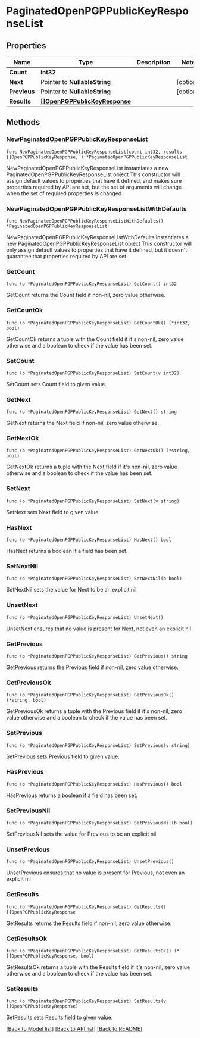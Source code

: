 # PaginatedOpenPGPPublicKeyResponseList

## Properties

Name | Type | Description | Notes
------------ | ------------- | ------------- | -------------
**Count** | **int32** |  | 
**Next** | Pointer to **NullableString** |  | [optional] 
**Previous** | Pointer to **NullableString** |  | [optional] 
**Results** | [**[]OpenPGPPublicKeyResponse**](OpenPGPPublicKeyResponse.md) |  | 

## Methods

### NewPaginatedOpenPGPPublicKeyResponseList

`func NewPaginatedOpenPGPPublicKeyResponseList(count int32, results []OpenPGPPublicKeyResponse, ) *PaginatedOpenPGPPublicKeyResponseList`

NewPaginatedOpenPGPPublicKeyResponseList instantiates a new PaginatedOpenPGPPublicKeyResponseList object
This constructor will assign default values to properties that have it defined,
and makes sure properties required by API are set, but the set of arguments
will change when the set of required properties is changed

### NewPaginatedOpenPGPPublicKeyResponseListWithDefaults

`func NewPaginatedOpenPGPPublicKeyResponseListWithDefaults() *PaginatedOpenPGPPublicKeyResponseList`

NewPaginatedOpenPGPPublicKeyResponseListWithDefaults instantiates a new PaginatedOpenPGPPublicKeyResponseList object
This constructor will only assign default values to properties that have it defined,
but it doesn't guarantee that properties required by API are set

### GetCount

`func (o *PaginatedOpenPGPPublicKeyResponseList) GetCount() int32`

GetCount returns the Count field if non-nil, zero value otherwise.

### GetCountOk

`func (o *PaginatedOpenPGPPublicKeyResponseList) GetCountOk() (*int32, bool)`

GetCountOk returns a tuple with the Count field if it's non-nil, zero value otherwise
and a boolean to check if the value has been set.

### SetCount

`func (o *PaginatedOpenPGPPublicKeyResponseList) SetCount(v int32)`

SetCount sets Count field to given value.


### GetNext

`func (o *PaginatedOpenPGPPublicKeyResponseList) GetNext() string`

GetNext returns the Next field if non-nil, zero value otherwise.

### GetNextOk

`func (o *PaginatedOpenPGPPublicKeyResponseList) GetNextOk() (*string, bool)`

GetNextOk returns a tuple with the Next field if it's non-nil, zero value otherwise
and a boolean to check if the value has been set.

### SetNext

`func (o *PaginatedOpenPGPPublicKeyResponseList) SetNext(v string)`

SetNext sets Next field to given value.

### HasNext

`func (o *PaginatedOpenPGPPublicKeyResponseList) HasNext() bool`

HasNext returns a boolean if a field has been set.

### SetNextNil

`func (o *PaginatedOpenPGPPublicKeyResponseList) SetNextNil(b bool)`

 SetNextNil sets the value for Next to be an explicit nil

### UnsetNext
`func (o *PaginatedOpenPGPPublicKeyResponseList) UnsetNext()`

UnsetNext ensures that no value is present for Next, not even an explicit nil
### GetPrevious

`func (o *PaginatedOpenPGPPublicKeyResponseList) GetPrevious() string`

GetPrevious returns the Previous field if non-nil, zero value otherwise.

### GetPreviousOk

`func (o *PaginatedOpenPGPPublicKeyResponseList) GetPreviousOk() (*string, bool)`

GetPreviousOk returns a tuple with the Previous field if it's non-nil, zero value otherwise
and a boolean to check if the value has been set.

### SetPrevious

`func (o *PaginatedOpenPGPPublicKeyResponseList) SetPrevious(v string)`

SetPrevious sets Previous field to given value.

### HasPrevious

`func (o *PaginatedOpenPGPPublicKeyResponseList) HasPrevious() bool`

HasPrevious returns a boolean if a field has been set.

### SetPreviousNil

`func (o *PaginatedOpenPGPPublicKeyResponseList) SetPreviousNil(b bool)`

 SetPreviousNil sets the value for Previous to be an explicit nil

### UnsetPrevious
`func (o *PaginatedOpenPGPPublicKeyResponseList) UnsetPrevious()`

UnsetPrevious ensures that no value is present for Previous, not even an explicit nil
### GetResults

`func (o *PaginatedOpenPGPPublicKeyResponseList) GetResults() []OpenPGPPublicKeyResponse`

GetResults returns the Results field if non-nil, zero value otherwise.

### GetResultsOk

`func (o *PaginatedOpenPGPPublicKeyResponseList) GetResultsOk() (*[]OpenPGPPublicKeyResponse, bool)`

GetResultsOk returns a tuple with the Results field if it's non-nil, zero value otherwise
and a boolean to check if the value has been set.

### SetResults

`func (o *PaginatedOpenPGPPublicKeyResponseList) SetResults(v []OpenPGPPublicKeyResponse)`

SetResults sets Results field to given value.



[[Back to Model list]](../README.md#documentation-for-models) [[Back to API list]](../README.md#documentation-for-api-endpoints) [[Back to README]](../README.md)


